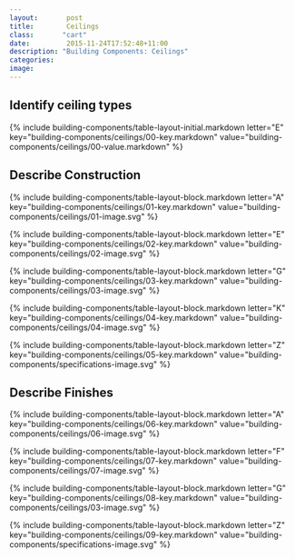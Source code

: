 ```yaml
---
layout:       post
title:        Ceilings
class:       "cart"
date:         2015-11-24T17:52:48+11:00
description: "Building Components: Ceilings"
categories:      
image:        
---
```


<div class="building-components">

<dl markdown="1">


## <span class="caps">**Identify ceiling types**</span>

{% include building-components/table-layout-initial.markdown letter="E" key="building-components/ceilings/00-key.markdown" value="building-components/ceilings/00-value.markdown" %}

## <span class="caps">**Describe** Construction</span>

{% include building-components/table-layout-block.markdown letter="A" key="building-components/ceilings/01-key.markdown" value="building-components/ceilings/01-image.svg" %}

{% include building-components/table-layout-block.markdown letter="E" key="building-components/ceilings/02-key.markdown" value="building-components/ceilings/02-image.svg"  %}

{% include building-components/table-layout-block.markdown letter="G" key="building-components/ceilings/03-key.markdown" value="building-components/ceilings/03-image.svg"  %}

{% include building-components/table-layout-block.markdown letter="K" key="building-components/ceilings/04-key.markdown" value="building-components/ceilings/04-image.svg"  %}

{% include building-components/table-layout-block.markdown letter="Z" key="building-components/ceilings/05-key.markdown" value="building-components/specifications-image.svg"  %}

## <span class="caps">**Describe** Finishes</span>


{% include building-components/table-layout-block.markdown letter="A" key="building-components/ceilings/06-key.markdown" value="building-components/ceilings/06-image.svg"  %}

{% include building-components/table-layout-block.markdown letter="F" key="building-components/ceilings/07-key.markdown" value="building-components/ceilings/07-image.svg"  %}

{% include building-components/table-layout-block.markdown letter="G" key="building-components/ceilings/08-key.markdown" value="building-components/ceilings/03-image.svg"  %}

{% include building-components/table-layout-block.markdown letter="Z" key="building-components/ceilings/09-key.markdown" value="building-components/specifications-image.svg"  %}


</dl>

</div>
